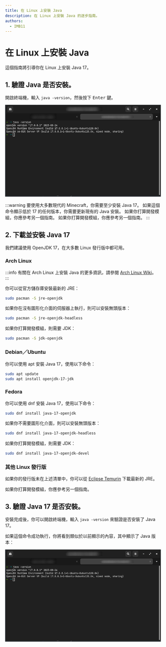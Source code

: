 ```yaml
---
title: 在 Linux 上安裝 Java
description: 在 Linux 上安裝 Java 的逐步指南。
authors:
  - IMB11
---
```


# 在 Linux 上安裝 Java

這個指南將引導你在 Linux 上安裝 Java 17。

## 1. 驗證 Java 是否安裝。

開啟終端機，輸入 `java -version`，然後按下 <kbd>Enter</kbd> 鍵。

![終端機中輸入了「java -version」。](/assets/players/installing-java/linux-java-version.png)

:::warning
要使用大多數現代的 Minecraft，你需要至少安裝 Java 17。 如果這個命令顯示低於 17 的任何版本，你需要更新現有的 Java 安裝。 如果你打算開發模組，你應參考另一個指南。 如果你打算開發模組，你應參考另一個指南。
:::

## 2. 下載並安裝 Java 17

我們建議使用 OpenJDK 17，在大多數 Linux 發行版中都可用。

### Arch Linux

:::info
有關在 Arch Linux 上安裝 Java 的更多資訊，請參閱 [Arch Linux Wiki](https://wiki.archlinuxcn.org/wiki/Java)。
:::

你可以從官方儲存庫安裝最新的 JRE：

```bash
sudo pacman -S jre-openjdk
```

如果你在沒有圖形化介面的伺服器上執行，則可以安裝無頭版本：

```bash
sudo pacman -S jre-openjdk-headless
```

如果你打算開發模組，則需要 JDK：

```bash
sudo pacman -S jdk-openjdk
```

### Debian／Ubuntu

你可以使用 apt 安裝 Java 17，使用以下命令：

```bash
sudo apt update
sudo apt install openjdk-17-jdk
```

### Fedora

你可以使用 dnf 安裝 Java 17，使用以下命令：

```bash
sudo dnf install java-17-openjdk
```

如果你不需要圖形化介面，則可以安裝無頭版本：

```bash
sudo dnf install java-17-openjdk-headless
```

如果你打算開發模組，則需要 JDK：

```bash
sudo dnf install java-17-openjdk-devel
```

### 其他 Linux 發行版

如果你的發行版未在上述清單中，你可以從 [Eclipse Temurin](https://adoptium.net/temurin/) 下載最新的 JRE。

如果你打算開發模組，你應參考另一個指南。

## 3. 驗證 Java 17 是否安裝。

安裝完成後，你可以開啟終端機，輸入 `java -version` 來驗證是否安裝了 Java 17。

如果這個命令成功執行，你將看到類似於以前顯示的內容，其中顯示了 Java 版本：

![終端機中輸入了「java -version」。](/assets/players/installing-java/linux-java-version.png)

